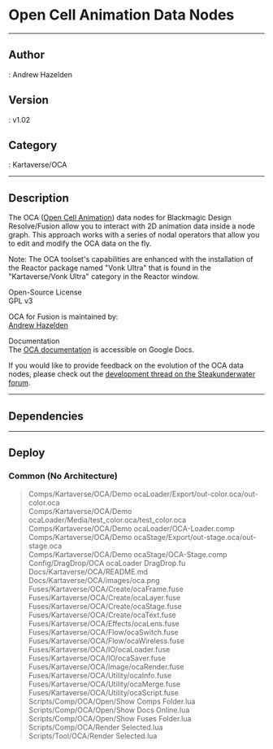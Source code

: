 # Open Cell Animation Data Nodes
___

## Author
 : Andrew Hazelden

## Version
 : v1.02

## Category
 : Kartaverse/OCA
___

## Description
<p>The OCA (<a href="http://oca.rxlab.guide/">Open Cell Animation</a>) data nodes for Blackmagic Design Resolve/Fusion allow you to interact with 2D animation data inside a node graph. This approach works with a series of nodal operators that allow you to edit and modify the OCA data on the fly.</p>

<p>Note: The OCA toolset's capabilities are enhanced with the installation of the Reactor package named "Vonk Ultra" that is found in the "Kartaverse/Vonk Ultra" category in the Reactor window.</p>

<p>Open-Source License<br>
GPL v3</p>

<p>OCA for Fusion is maintained by:<br>
<a href="mailto:andrew@andrewhazelden.com">Andrew Hazelden</a></p>

<p>Documentation<br>
The <a href="https://docs.google.com/document/d/1DXnF47CK7dteF7lidwek5-lwy5qB75nBQMt_2Bp0y0g/edit?usp=sharing">OCA documentation</a> is accessible on Google Docs.</p>

<p>If you would like to provide feedback on the evolution of the OCA data nodes, please check out the <a href="https://www.steakunderwater.com/wesuckless/viewtopic.php?p=45034#p45034">development thread on the Steakunderwater forum</a>.</p>

___

## Dependencies


___

## Deploy

### Common (No Architecture)

> Comps/Kartaverse/OCA/Demo ocaLoader/Export/out-color.oca/out-color.oca  
> Comps/Kartaverse/OCA/Demo ocaLoader/Media/test_color.oca/test_color.oca  
> Comps/Kartaverse/OCA/Demo ocaLoader/OCA-Loader.comp  
> Comps/Kartaverse/OCA/Demo ocaStage/Export/out-stage.oca/out-stage.oca  
> Comps/Kartaverse/OCA/Demo ocaStage/OCA-Stage.comp  
> Config/DragDrop/OCA ocaLoader DragDrop.fu  
> Docs/Kartaverse/OCA/README.md  
> Docs/Kartaverse/OCA/images/oca.png  
> Fuses/Kartaverse/OCA/Create/ocaFrame.fuse  
> Fuses/Kartaverse/OCA/Create/ocaLayer.fuse  
> Fuses/Kartaverse/OCA/Create/ocaStage.fuse  
> Fuses/Kartaverse/OCA/Create/ocaText.fuse  
> Fuses/Kartaverse/OCA/Effects/ocaLens.fuse  
> Fuses/Kartaverse/OCA/Flow/ocaSwitch.fuse  
> Fuses/Kartaverse/OCA/Flow/ocaWireless.fuse  
> Fuses/Kartaverse/OCA/IO/ocaLoader.fuse  
> Fuses/Kartaverse/OCA/IO/ocaSaver.fuse  
> Fuses/Kartaverse/OCA/Image/ocaRender.fuse  
> Fuses/Kartaverse/OCA/Utility/ocaInfo.fuse  
> Fuses/Kartaverse/OCA/Utility/ocaMerge.fuse  
> Fuses/Kartaverse/OCA/Utility/ocaScript.fuse  
> Scripts/Comp/OCA/Open/Show Comps Folder.lua  
> Scripts/Comp/OCA/Open/Show Docs Online.lua  
> Scripts/Comp/OCA/Open/Show Fuses Folder.lua  
> Scripts/Comp/OCA/Render Selected.lua  
> Scripts/Tool/OCA/Render Selected.lua  
